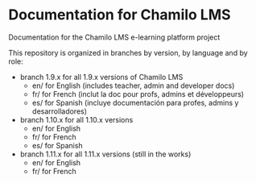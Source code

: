 Documentation for Chamilo LMS
=============================

Documentation for the Chamilo LMS e-learning platform project

This repository is organized in branches by version, by language and by role:

* branch 1.9.x for all 1.9.x versions of Chamilo LMS
  * en/ for English (includes teacher, admin and developer docs)
  * fr/ for French (inclut la doc pour profs, admins et développeurs)
  * es/ for Spanish (incluye documentación para profes, admins y desarrolladores)
* branch 1.10.x for all 1.10.x versions
  * en/ for English
  * fr/ for French
  * es/ for Spanish
* branch 1.11.x for all 1.11.x versions (still in the works)
  * en/ for English
  * fr/ for French
